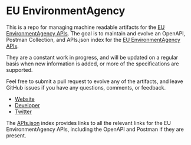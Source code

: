 # EU EnvironmentAgencyThis is a repo for managing machine readable artifacts for the [EU EnvironmentAgency APIs](http://www.eea.europa.eu/code/gis). The goal is to maintain and evolve an OpenAPI, Postman Collection, and APIs.json index for the [EU EnvironmentAgency APIs](http://www.eea.europa.eu/code/gis).They are a constant work in progress, and will be updated on a regular basis when new information is added, or more of the specifications are supported.Feel free to submit a pull request to evolve any of the artifacts, and leave GitHub issues if you have any questions, comments, or feedback.- [Website](http://www.eea.europa.eu/code/gis)- [Developer](http://www.eea.europa.eu/code/gis)- [Twitter](https://twitter.com/euenvironment)The [APIs.json](https://github.com/api-evangelist/eu-environmentagency/blob/master/apis.json) index provides links to all the relevant links for the EU EnvironmentAgency APIs, including the OpenAPI and Postman if they are present.
